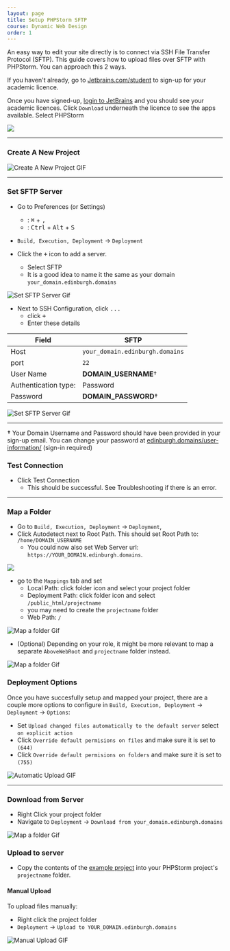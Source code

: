 ```yaml
---
layout: page
title: Setup PHPStorm SFTP
course: Dynamic Web Design
order: 1
---
```


An easy way to edit your site directly is to connect via SSH File Transfer Protocol (SFTP). This guide covers how to upload files over SFTP with PHPStorm. You can approach this 2 ways.

<!--
-   **Method 1:** create a single _main_ project that will allow you to see your entire server
-   **Method 2:** create individual project per site your are working on. -->

If you haven't already, go to [Jetbrains.com/student](https://www.jetbrains.com/community/education/#students) to sign-up for your academic licence.

Once you have signed-up, [login to JetBrains](https://account.jetbrains.com/login) and you should see your academic licences. Click `Download` underneath the licence to see the apps available. Select PHPStorm

![](img/jetbrains-download.png)

* * *

### Create A New Project

![Create A New Project GIF](gif/1-new-phpstorm-project.gif)

* * *

### Set SFTP Server

-   Go to Preferences (or Settings)

    -   <i class="fa fa-apple" aria-hidden="true"></i>: <kbd>⌘</kbd> + <kbd>,</kbd>
    -   <i class="fa fa-windows" aria-hidden="true"></i>: <kbd>Ctrl</kbd> + <kbd>Alt</kbd> + <kbd>S</kbd>

-   `Build, Execution, Deployment` -> `Deployment`
-   Click the <kbd>+</kbd> icon to add a server.
    -   Select SFTP
    -   It is a good idea to name it the same as your domain `your_domain.edinburgh.domains`

![Set SFTP Server Gif](gif/2-sftp-setup-add-webserver.gif)

-   Next to SSH Configuration, click <kbd>...</kbd>
    -   click <kbd>+</kbd>
    -   Enter these details

| Field                | SFTP                            |
| -------------------- | ------------------------------- |
| Host                 | `your_domain.edinburgh.domains` |
| port                 | `22`                            |
| User Name            | **DOMAIN_USERNAME**†            |
| Authentication type: | Password                        |
| Password             | **DOMAIN_PASSWORD**†            |

![Set SFTP Server Gif](gif/3-sftp-setup-add-ssh.gif)

* * *

**†** Your Domain Username and Password should have been provided in your sign-up email. You can change your password at [edinburgh.domains/user-information/](https://edinburgh.domains/user-information/) (sign-in required)

### Test Connection

-   Click Test Connection
    -   This should be successful. See Troubleshooting if there is an error.

* * *

### Map a Folder

-   Go to `Build, Execution, Deployment` -> `Deployment`,
-   Click Autodetect next to Root Path. This should set Root Path to: `/home/DOMAIN_USERNAME`
    -   You could now also set Web Server url: `https://YOUR_DOMAIN.edinburgh.domains`.

![](img/autodetect.jpg)


-   go to the `Mappings` tab and set
    -   Local Path: click folder icon and select your project folder
    -   Deployment Path: click folder icon and select `/public_html/projectname`
      -   you may need to create the `projectname` folder
    -   Web Path: `/`

![Map a folder Gif](gif/4-sftp-setup-map-whole-project.gif)

- (Optional) Depending on your role, it might be more relevant to map a separate `AboveWebRoot` and `projectname` folder instead.

![Map a folder Gif](gif/4a-sftp-setup-map-separate-project-and-root.gif)

### Deployment Options

Once you have succesfully setup and mapped your project, there are a couple more options to configure in `Build, Execution, Deployment` -> `Deployment` -> `Options`:

-   Set `Upload changed files automatically to the default server` select `on explicit action`
-   Click `Override default permisions on files` and make sure it is set to `(644)`
-   Click `Override default permisions on folders` and make sure it is set to `(755)`

![Automatic Upload GIF](gif/5-sftp-setup-deployment-options.gif)


* * *

### Download from Server

-   Right Click your project folder
-   Navigate to `Deployment` -> `Download from your_domain.edinburgh.domains`

![Map a folder Gif](img/DownloadFromServer.png)

### Upload to server

-   Copy the contents of the [example project](../#example-projects-downloads) into your PHPStorm project's `projectname` folder.

#### Manual Upload

To upload files manually:

-   Right click the project folder
-   `Deployment` -> `Upload to YOUR_DOMAIN.edinburgh.domains`

![Manual Upload GIF](gif/PHPStormManualUpload.gif)
